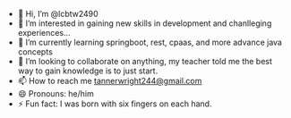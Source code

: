 - 👋 Hi, I’m @lcbtw2490
- 👀 I’m interested in gaining new skills in development and chanlleging experiences...
- 🌱 I’m currently learning springboot, rest, cpaas, and more advance java concepts
- 💞️ I’m looking to collaborate on anything, my teacher told me the best way to gain knowledge is to just start.
- 📫 How to reach me tannerwright244@gmail.com
- 😄 Pronouns: he/him
- ⚡ Fun fact: I was born with six fingers on each hand.

<!---
lcbtw2490/lcbtw2490 is a ✨ special ✨ repository because its `README.md` (this file) appears on your GitHub profile.
You can click the Preview link to take a look at your changes.
--->
